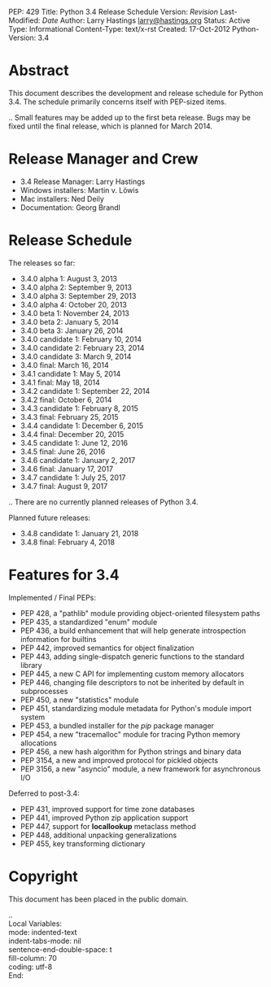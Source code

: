 PEP: 429
Title: Python 3.4 Release Schedule
Version: $Revision$
Last-Modified: $Date$
Author: Larry Hastings <larry@hastings.org>
Status: Active
Type: Informational
Content-Type: text/x-rst
Created: 17-Oct-2012
Python-Version: 3.4


Abstract
========

This document describes the development and release schedule for
Python 3.4.  The schedule primarily concerns itself with PEP-sized
items.

.. Small features may be added up to the first beta
   release.  Bugs may be fixed until the final release,
   which is planned for March 2014.


Release Manager and Crew
========================

- 3.4 Release Manager: Larry Hastings
- Windows installers: Martin v. Löwis
- Mac installers: Ned Deily
- Documentation: Georg Brandl


Release Schedule
================

The releases so far:

- 3.4.0 alpha 1: August 3, 2013
- 3.4.0 alpha 2: September 9, 2013
- 3.4.0 alpha 3: September 29, 2013
- 3.4.0 alpha 4: October 20, 2013
- 3.4.0 beta 1: November 24, 2013
- 3.4.0 beta 2: January 5, 2014
- 3.4.0 beta 3: January 26, 2014
- 3.4.0 candidate 1: February 10, 2014
- 3.4.0 candidate 2: February 23, 2014
- 3.4.0 candidate 3: March 9, 2014
- 3.4.0 final: March 16, 2014
- 3.4.1 candidate 1: May 5, 2014
- 3.4.1 final: May 18, 2014
- 3.4.2 candidate 1: September 22, 2014
- 3.4.2 final: October 6, 2014
- 3.4.3 candidate 1: February 8, 2015
- 3.4.3 final: February 25, 2015
- 3.4.4 candidate 1: December 6, 2015
- 3.4.4 final: December 20, 2015
- 3.4.5 candidate 1: June 12, 2016
- 3.4.5 final: June 26, 2016
- 3.4.6 candidate 1: January 2, 2017
- 3.4.6 final: January 17, 2017
- 3.4.7 candidate 1: July 25, 2017
- 3.4.7 final: August 9, 2017

.. There are no currently planned releases of Python 3.4.

Planned future releases:

- 3.4.8 candidate 1: January 21, 2018
- 3.4.8 final: February 4, 2018


Features for 3.4
================

Implemented / Final PEPs:

* PEP 428, a "pathlib" module providing object-oriented filesystem paths
* PEP 435, a standardized "enum" module
* PEP 436, a build enhancement that will help generate introspection information for builtins
* PEP 442, improved semantics for object finalization
* PEP 443, adding single-dispatch generic functions to the standard library
* PEP 445, a new C API for implementing custom memory allocators
* PEP 446, changing file descriptors to not be inherited by default in subprocesses
* PEP 450, a new "statistics" module
* PEP 451, standardizing module metadata for Python's module import system
* PEP 453, a bundled installer for the *pip* package manager
* PEP 454, a new "tracemalloc" module for tracing Python memory allocations
* PEP 456, a new hash algorithm for Python strings and binary data
* PEP 3154, a new and improved protocol for pickled objects
* PEP 3156, a new "asyncio" module, a new framework for asynchronous I/O

Deferred to post-3.4:

* PEP 431, improved support for time zone databases
* PEP 441, improved Python zip application support
* PEP 447, support for __locallookup__ metaclass method
* PEP 448, additional unpacking generalizations
* PEP 455, key transforming dictionary


Copyright
=========

This document has been placed in the public domain.



..  
  Local Variables:  
  mode: indented-text  
  indent-tabs-mode: nil  
  sentence-end-double-space: t  
  fill-column: 70  
  coding: utf-8  
  End:  
